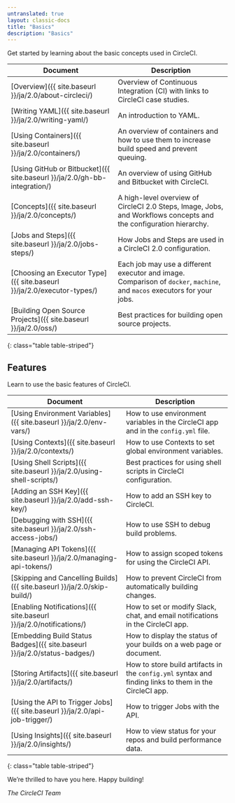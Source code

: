 ```yaml
---
untranslated: true
layout: classic-docs
title: "Basics"
description: "Basics"
---
```



Get started by learning about the basic concepts used in CircleCI.

Document | Description
----|----------
[Overview]({{ site.baseurl }}/ja/2.0/about-circleci/) | Overview of Continuous Integration (CI) with links to CircleCI case studies.
[Writing YAML]({{ site.baseurl }}/ja/2.0/writing-yaml/) | An introduction to YAML.
[Using Containers]({{ site.baseurl }}/ja/2.0/containers/) | An overview of containers and how to use them to increase build speed and prevent queuing.
[Using GitHub or Bitbucket]({{ site.baseurl }}/ja/2.0/gh-bb-integration/) | An overview of using GitHub and Bitbucket with CircleCI.
[Concepts]({{ site.baseurl }}/ja/2.0/concepts/) | A high-level overview of CircleCI 2.0 Steps, Image, Jobs, and Workflows concepts and the configuration hierarchy.
[Jobs and Steps]({{ site.baseurl }}/ja/2.0/jobs-steps/) | How Jobs and Steps are used in a CircleCI 2.0 configuration.
[Choosing an Executor Type]({{ site.baseurl }}/ja/2.0/executor-types/) | Each job may use a different executor and image. Comparison of `docker`, `machine`, and `macos` executors for your jobs.
[Building Open Source Projects]({{ site.baseurl }}/ja/2.0/oss/) | Best practices for building open source projects.
{: class="table table-striped"}

## Features

Learn to use the basic features of CircleCI.

Document | Description
----|----------
[Using Environment Variables]({{ site.baseurl }}/ja/2.0/env-vars/) | How to use environment variables in the CircleCI app and in the `config.yml` file.
[Using Contexts]({{ site.baseurl }}/ja/2.0/contexts/) | How to use Contexts to set global environment variables.
[Using Shell Scripts]({{ site.baseurl }}/ja/2.0/using-shell-scripts/) | Best practices for using shell scripts in CircleCI configuration.
[Adding an SSH Key]({{ site.baseurl }}/ja/2.0/add-ssh-key/) | How to add an SSH key to CircleCI.
[Debugging with SSH]({{ site.baseurl }}/ja/2.0/ssh-access-jobs/) | How to use SSH to debug build problems.
[Managing API Tokens]({{ site.baseurl }}/ja/2.0/managing-api-tokens/) | How to assign scoped tokens for using the CircleCI API.
[Skipping and Cancelling Builds]({{ site.baseurl }}/ja/2.0/skip-build/) | How to prevent CircleCI from automatically building changes.
[Enabling Notifications]({{ site.baseurl }}/ja/2.0/notifications/) | How to set or modify Slack, chat, and email notifications in the CircleCI app.
[Embedding Build Status Badges]({{ site.baseurl }}/ja/2.0/status-badges/) | How to display the status of your builds on a web page or document.
[Storing Artifacts]({{ site.baseurl }}/ja/2.0/artifacts/) | How to store build artifacts in the `config.yml` syntax and finding links to them in the CircleCI app.
[Using the API to Trigger Jobs]({{ site.baseurl }}/ja/2.0/api-job-trigger/) | How to trigger Jobs with the API.
[Using Insights]({{ site.baseurl }}/ja/2.0/insights/) | How to view status for your repos and build performance data.
{: class="table table-striped"}

We’re thrilled to have you here. Happy building!

_The CircleCI Team_
